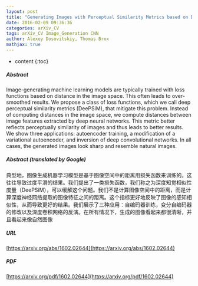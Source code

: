 ```yaml
---
layout: post
title: "Generating Images with Perceptual Similarity Metrics based on Deep Networks"
date: 2016-02-09 09:36:36
categories: arXiv_CV
tags: arXiv_CV Image_Generation CNN
author: Alexey Dosovitskiy, Thomas Brox
mathjax: true
---
```


* content
{:toc}

##### Abstract
Image-generating machine learning models are typically trained with loss functions based on distance in the image space. This often leads to over-smoothed results. We propose a class of loss functions, which we call deep perceptual similarity metrics (DeePSiM), that mitigate this problem. Instead of computing distances in the image space, we compute distances between image features extracted by deep neural networks. This metric better reflects perceptually similarity of images and thus leads to better results. We show three applications: autoencoder training, a modification of a variational autoencoder, and inversion of deep convolutional networks. In all cases, the generated images look sharp and resemble natural images.

##### Abstract (translated by Google)
典型地，图像生成机器学习模型是基于图像空间中的距离用损失函数来训练的。这往往导致过度平滑的结果。我们提出了一类损失函数，我们称之为深度知觉相似性度量（DeePSiM），可以缓解这个问题。我们不是计算图像空间中的距离，而是计算深度神经网络提取的图像特征之间的距离。这个指标更好地反映了图像的感知相似性，从而导致更好的结果。我们展示了三种应用：自编码器训练，变分自编码器的修改以及深度卷积网络的反演。在所有情况下，生成的图像看起来都很清晰，并且看起来像自然图像

##### URL
[https://arxiv.org/abs/1602.02644](https://arxiv.org/abs/1602.02644)

##### PDF
[https://arxiv.org/pdf/1602.02644](https://arxiv.org/pdf/1602.02644)

